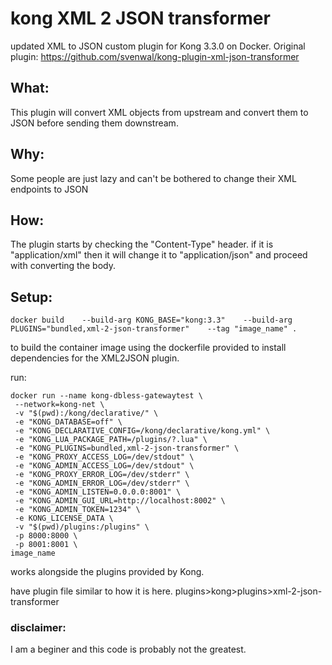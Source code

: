 # kong XML 2 JSON transformer

updated XML to JSON custom plugin for Kong 3.3.0 on Docker.
Original plugin: https://github.com/svenwal/kong-plugin-xml-json-transformer

## What:
This plugin will convert XML objects from upstream and convert them to JSON before sending them downstream.

## Why:
Some people are just lazy and can't be bothered to change their XML endpoints to JSON

## How:
The plugin starts by checking the "Content-Type" header. if it is "application/xml" then it will change it to "application/json" and proceed with converting the body.




## Setup:
```
docker build    --build-arg KONG_BASE="kong:3.3"    --build-arg PLUGINS="bundled,xml-2-json-transformer"    --tag "image_name" .  
```
to build the container image using the dockerfile provided to install dependencies for the XML2JSON plugin.

run:
```
docker run --name kong-dbless-gatewaytest \
 --network=kong-net \
 -v "$(pwd):/kong/declarative/" \
 -e "KONG_DATABASE=off" \
 -e "KONG_DECLARATIVE_CONFIG=/kong/declarative/kong.yml" \
 -e "KONG_LUA_PACKAGE_PATH=/plugins/?.lua" \
 -e "KONG_PLUGINS=bundled,xml-2-json-transformer" \
 -e "KONG_PROXY_ACCESS_LOG=/dev/stdout" \
 -e "KONG_ADMIN_ACCESS_LOG=/dev/stdout" \
 -e "KONG_PROXY_ERROR_LOG=/dev/stderr" \
 -e "KONG_ADMIN_ERROR_LOG=/dev/stderr" \
 -e "KONG_ADMIN_LISTEN=0.0.0.0:8001" \
 -e "KONG_ADMIN_GUI_URL=http://localhost:8002" \
 -e "KONG_ADMIN_TOKEN=1234" \
 -e KONG_LICENSE_DATA \
 -v "$(pwd)/plugins:/plugins" \
 -p 8000:8000 \
 -p 8001:8001 \
image_name
```

works alongside the plugins provided by Kong.

have plugin file similar to how it is here.
plugins>kong>plugins>xml-2-json-transformer

### disclaimer:
I am a beginer and this code is probably not the greatest.